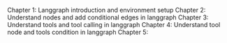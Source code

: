 Chapter 1: Langgraph introduction and environment setup
Chapter 2: Understand nodes and add conditional edges in langgraph
Chapter 3: Understand tools and tool calling in langgraph
Chapter 4: Understand tool node and tools condition in langgraph
Chapter 5: 

